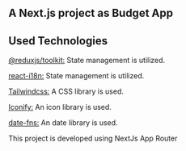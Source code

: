 ## A Next.js project as Budget App

## Used Technologies

[@reduxjs/toolkit:](https://redux-toolkit.js.org/) State management is utilized.

[react-i18n:](https://react.i18next.com/) State management is utilized.

[Tailwindcss:](https://tailwindcss.com/) A CSS library is used.

[Iconify:](https://iconify.design/) An icon library is used.

[date-fns:](https://date-fns.org/) An date library is used.

This project is developed using NextJs App Router
